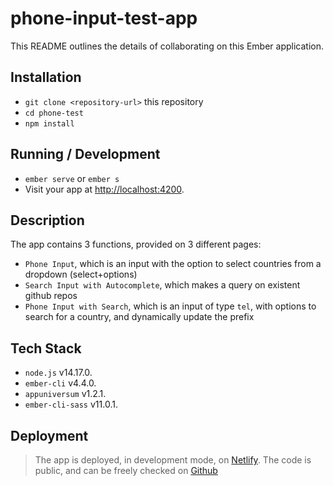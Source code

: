 # phone-input-test-app

This README outlines the details of collaborating on this Ember application.

## Installation

* `git clone <repository-url>` this repository
* `cd phone-test`
* `npm install`

## Running / Development

* `ember serve` or `ember s`
* Visit your app at [http://localhost:4200](http://localhost:4200).

## Description

The app contains 3 functions, provided on 3 different pages:

* `Phone Input`, which is an input with the option to select countries from a dropdown (select+options)
* `Search Input with Autocomplete`, which makes a query on existent github repos
* `Phone Input with Search`, which is an input of type `tel`, with options to search for a country, and dynamically update the prefix

## Tech Stack

* `node.js` v14.17.0.
* `ember-cli` v4.4.0.
* `appuniversum` v1.2.1.
* `ember-cli-sass` v11.0.1.

## Deployment

> The app is deployed, in development mode, on [Netlify](https://iurianu-ember-phone-input.netlify.app/).
> The code is public, and can be freely checked on [Github](https://github.com/iurianu/ember-phone-input)
